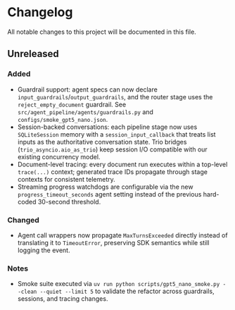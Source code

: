 # Changelog

All notable changes to this project will be documented in this file.

## Unreleased

### Added
- Guardrail support: agent specs can now declare `input_guardrails`/`output_guardrails`, and the router stage uses the `reject_empty_document` guardrail. See `src/agent_pipeline/agents/guardrails.py` and `configs/smoke_gpt5_nano.json`.
- Session-backed conversations: each pipeline stage now uses `SQLiteSession` memory with a `session_input_callback` that treats list inputs as the authoritative conversation state. Trio bridges (`trio_asyncio.aio_as_trio`) keep session I/O compatible with our existing concurrency model.
- Document-level tracing: every document run executes within a top-level `trace(...)` context; generated trace IDs propagate through stage contexts for consistent telemetry.
- Streaming progress watchdogs are configurable via the new
  `progress_timeout_seconds` agent setting instead of the previous hard-coded 30-second threshold.

### Changed
- Agent call wrappers now propagate `MaxTurnsExceeded` directly instead of translating it to `TimeoutError`, preserving SDK semantics while still logging the event.

### Notes
- Smoke suite executed via `uv run python scripts/gpt5_nano_smoke.py --clean --quiet --limit 5` to validate the refactor across guardrails, sessions, and tracing changes.
